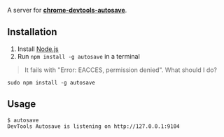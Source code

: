 A server for **[chrome-devtools-autosave](https://github.com/NV/chrome-devtools-autosave)**.

## Installation

1. Install [Node.js](http://nodejs.org/)
2. Run `npm install -g autosave` in a terminal

> It fails with "Error: EACCES, permission denied". What should I do?

`sudo npm install -g autosave`

## Usage
    $ autosave
    DevTools Autosave is listening on http://127.0.0.1:9104
